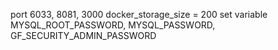 port 6033, 8081, 3000
docker_storage_size = 200
set variable MYSQL_ROOT_PASSWORD, MYSQL_PASSWORD, GF_SECURITY_ADMIN_PASSWORD
